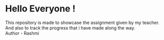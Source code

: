 # Hello Everyone !
This repository is made to showcase the assignment given by my teacher.
<br>
And also to track the progress that i have made along the way.
<br>
Author - Rashmi
